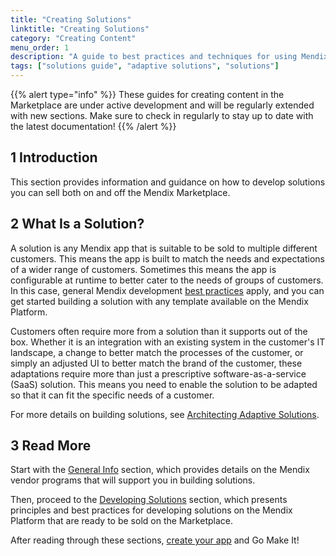 ```yaml
---
title: "Creating Solutions"
linktitle: "Creating Solutions"
category: "Creating Content"
menu_order: 1
description: "A guide to best practices and techniques for using Mendix"
tags: ["solutions guide", "adaptive solutions", "solutions"]
---
```


{{% alert type="info" %}}
These guides for creating content in the Marketplace are under active development and will be regularly extended with new sections. Make sure to check in regularly to stay up to date with the latest documentation!
{{% /alert %}}

## 1 Introduction

This section provides information and guidance on how to develop solutions you can sell both on and off the Mendix Marketplace.

## 2 What Is a Solution?

A solution is any Mendix app that is suitable to be sold to multiple different customers. This means the app is built to match the needs and expectations of a wider range of customers. Sometimes this means the app is configurable at runtime to better cater to the needs of groups of customers. In this case, general Mendix development [best practices](/howto/general/dev-best-practices) apply, and you can get started building a solution with any template available on the Mendix Platform.

Customers often require more from a solution than it supports out of the box. Whether it is an integration with an existing system in the customer's IT landscape, a change to better match the processes of the customer, or simply an adjusted UI to better match the brand of the customer, these adaptations require more than just a prescriptive software-as-a-service (SaaS) solution. This means you need to enable the solution to be adapted so that it can fit the specific needs of a customer.

For more details on building solutions, see [Architecting Adaptive Solutions](sol-architecting).

## 3 Read More

Start with the [General Info](sol-general) section, which provides details on the Mendix vendor programs that will support you in building solutions.

Then, proceed to the [Developing Solutions](sol-development) section, which presents principles and best practices for developing solutions on the Mendix Platform that are ready to be sold on the Marketplace.

After reading through these sections, [create your app](https://new.mendix.com/) and Go Make It!
